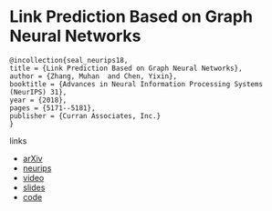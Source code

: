 # Link Prediction Based on Graph Neural Networks

```
@incollection{seal_neurips18,
title = {Link Prediction Based on Graph Neural Networks},
author = {Zhang, Muhan  and Chen, Yixin},
booktitle = {Advances in Neural Information Processing Systems (NeurIPS) 31},
year = {2018},
pages = {5171--5181},
publisher = {Curran Associates, Inc.}
}
```

links
- [arXiv](https://arxiv.org/abs/1802.09691)
- [neurips](https://nips.cc/Conferences/2018/Schedule?showEvent=11505)
- [video](https://www.videoken.com/embed/oZP-ggBHguQ?tocitem=49) 
- [slides](https://nips.cc/media/Slides/nips/2018/220cd(06-09-45)-06-10-30-12707-Link_Prediction.pdf)
- [code](https://github.com/muhanzhang/SEAL)
